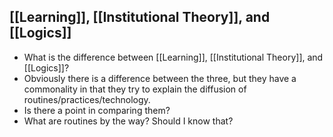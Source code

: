 ## [[Learning]], [[Institutional Theory]], and [[Logics]]

* What is the difference between [[Learning]], [[Institutional Theory]], and [[Logics]]?
* Obviously there is a difference between the three, but they have a commonality in that they try to explain the diffusion of routines/practices/technology.
* Is there a point in comparing them?
* What are routines by the way? Should I know that?
